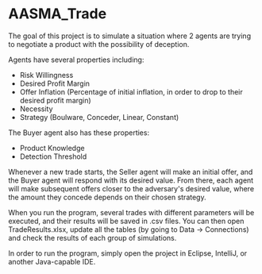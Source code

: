 # AASMA_Trade

The goal of this project is to simulate a situation where 2 agents are trying to negotiate a product with the possibility of deception.

Agents have several properties including:

- Risk Willingness
- Desired Profit Margin
- Offer Inflation (Percentage of initial inflation, in order to drop to their desired profit margin)
- Necessity
- Strategy (Boulware, Conceder, Linear, Constant)

The Buyer agent also has these properties:

- Product Knowledge
- Detection Threshold

Whenever a new trade starts, the Seller agent will make an initial offer, and the Buyer agent will respond with its desired value.
From there, each agent will make subsequent offers closer to the adversary's desired value, where the amount they concede depends on their
chosen strategy.

When you run the program, several trades with different parameters will be executed, and their results will be saved in .csv files.
You can then open TradeResults.xlsx, update all the tables (by going to Data -> Connections) and check the results of each group of simulations.

In order to run the program, simply open the project in Eclipse, IntelliJ, or another Java-capable IDE.